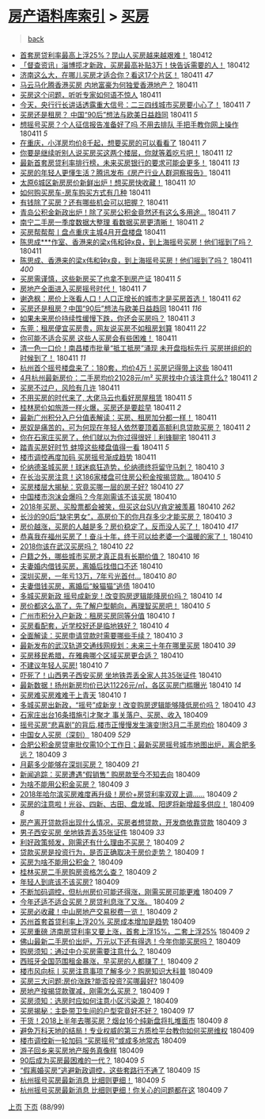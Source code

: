 [房产语料库索引](../../README.md)  > [买房](买房.md)
====
> [back](../README.md)

- [首套房贷利率最高上浮25%？昆山人买房越来越艰难！](http://jkwz.applinzi.com/ittc/7090764295065568263.html#%E9%A6%96%E5%A5%97%E6%88%BF%E8%B4%B7%E5%88%A9%E7%8E%87%E6%9C%80%E9%AB%98%E4%B8%8A%E6%B5%AE25%25%EF%BC%9F%E6%98%86%E5%B1%B1%E4%BA%BA%E4%B9%B0%E6%88%BF%E8%B6%8A%E6%9D%A5%E8%B6%8A%E8%89%B0%E9%9A%BE%EF%BC%81) 180412  
- [「督查资讯」淄博揽才新政，买房最高补贴3万！快告诉需要的人！](http://jkwz.applinzi.com/ittc/7090883606086157319.html#%E3%80%8C%E7%9D%A3%E6%9F%A5%E8%B5%84%E8%AE%AF%E3%80%8D%E6%B7%84%E5%8D%9A%E6%8F%BD%E6%89%8D%E6%96%B0%E6%94%BF%EF%BC%8C%E4%B9%B0%E6%88%BF%E6%9C%80%E9%AB%98%E8%A1%A5%E8%B4%B43%E4%B8%87%EF%BC%81%E5%BF%AB%E5%91%8A%E8%AF%89%E9%9C%80%E8%A6%81%E7%9A%84%E4%BA%BA%EF%BC%81) 180412  
- [济南这么大，在哪儿买房才适合你？看这17个片区！](http://jkwz.applinzi.com/ittc/7090861589635007505.html#%E6%B5%8E%E5%8D%97%E8%BF%99%E4%B9%88%E5%A4%A7%EF%BC%8C%E5%9C%A8%E5%93%AA%E5%84%BF%E4%B9%B0%E6%88%BF%E6%89%8D%E9%80%82%E5%90%88%E4%BD%A0%EF%BC%9F%E7%9C%8B%E8%BF%9917%E4%B8%AA%E7%89%87%E5%8C%BA%EF%BC%81) 180411 *47* 
- [马云马化腾香港买房 内地富豪为何独爱香港地产？](http://jkwz.applinzi.com/ittc/7090859423977440266.html#%E9%A9%AC%E4%BA%91%E9%A9%AC%E5%8C%96%E8%85%BE%E9%A6%99%E6%B8%AF%E4%B9%B0%E6%88%BF+%E5%86%85%E5%9C%B0%E5%AF%8C%E8%B1%AA%E4%B8%BA%E4%BD%95%E7%8B%AC%E7%88%B1%E9%A6%99%E6%B8%AF%E5%9C%B0%E4%BA%A7%EF%BC%9F) 180411  
- [买房这个问题，听听专家如何语不惊人](http://jkwz.applinzi.com/ittc/7090852204921750544.html#%E4%B9%B0%E6%88%BF%E8%BF%99%E4%B8%AA%E9%97%AE%E9%A2%98%EF%BC%8C%E5%90%AC%E5%90%AC%E4%B8%93%E5%AE%B6%E5%A6%82%E4%BD%95%E8%AF%AD%E4%B8%8D%E6%83%8A%E4%BA%BA) 180411  
- [今天，央行行长讲话透露重大信号：二三四线城市买房要小心了！](http://jkwz.applinzi.com/ittc/7090840304179741706.html#%E4%BB%8A%E5%A4%A9%EF%BC%8C%E5%A4%AE%E8%A1%8C%E8%A1%8C%E9%95%BF%E8%AE%B2%E8%AF%9D%E9%80%8F%E9%9C%B2%E9%87%8D%E5%A4%A7%E4%BF%A1%E5%8F%B7%EF%BC%9A%E4%BA%8C%E4%B8%89%E5%9B%9B%E7%BA%BF%E5%9F%8E%E5%B8%82%E4%B9%B0%E6%88%BF%E8%A6%81%E5%B0%8F%E5%BF%83%E4%BA%86%EF%BC%81) 180411 *7* 
- [买房还是租房？ 中国“90后”想法与欧美日益趋同](http://jkwz.applinzi.com/ittc/7090825417718236177.html#%E4%B9%B0%E6%88%BF%E8%BF%98%E6%98%AF%E7%A7%9F%E6%88%BF%EF%BC%9F+%E4%B8%AD%E5%9B%BD%E2%80%9C90%E5%90%8E%E2%80%9D%E6%83%B3%E6%B3%95%E4%B8%8E%E6%AC%A7%E7%BE%8E%E6%97%A5%E7%9B%8A%E8%B6%8B%E5%90%8C) 180411 *5* 
- [想摇号买房？个人征信报告准备好了吗 不用去排队 手把手教你网上操作](http://jkwz.applinzi.com/ittc/7090804764940174342.html#%E6%83%B3%E6%91%87%E5%8F%B7%E4%B9%B0%E6%88%BF%EF%BC%9F%E4%B8%AA%E4%BA%BA%E5%BE%81%E4%BF%A1%E6%8A%A5%E5%91%8A%E5%87%86%E5%A4%87%E5%A5%BD%E4%BA%86%E5%90%97+%E4%B8%8D%E7%94%A8%E5%8E%BB%E6%8E%92%E9%98%9F+%E6%89%8B%E6%8A%8A%E6%89%8B%E6%95%99%E4%BD%A0%E7%BD%91%E4%B8%8A%E6%93%8D%E4%BD%9C) 180411 *5* 
- [在重庆，小洋房均价8千起，想要买房的可以看看了](http://jkwz.applinzi.com/ittc/7090794308468999174.html#%E5%9C%A8%E9%87%8D%E5%BA%86%EF%BC%8C%E5%B0%8F%E6%B4%8B%E6%88%BF%E5%9D%87%E4%BB%B78%E5%8D%83%E8%B5%B7%EF%BC%8C%E6%83%B3%E8%A6%81%E4%B9%B0%E6%88%BF%E7%9A%84%E5%8F%AF%E4%BB%A5%E7%9C%8B%E7%9C%8B%E4%BA%86) 180411 *7* 
- [你要是继续听别人说买房买这两个楼层，你就等着吃亏吧！](http://jkwz.applinzi.com/ittc/7090718471090603015.html#%E4%BD%A0%E8%A6%81%E6%98%AF%E7%BB%A7%E7%BB%AD%E5%90%AC%E5%88%AB%E4%BA%BA%E8%AF%B4%E4%B9%B0%E6%88%BF%E4%B9%B0%E8%BF%99%E4%B8%A4%E4%B8%AA%E6%A5%BC%E5%B1%82%EF%BC%8C%E4%BD%A0%E5%B0%B1%E7%AD%89%E7%9D%80%E5%90%83%E4%BA%8F%E5%90%A7%EF%BC%81) 180411 *12* 
- [最新首套房贷利率排行榜，未来买房银行的要求可能会更多！](http://jkwz.applinzi.com/ittc/7090775399082755083.html#%E6%9C%80%E6%96%B0%E9%A6%96%E5%A5%97%E6%88%BF%E8%B4%B7%E5%88%A9%E7%8E%87%E6%8E%92%E8%A1%8C%E6%A6%9C%EF%BC%8C%E6%9C%AA%E6%9D%A5%E4%B9%B0%E6%88%BF%E9%93%B6%E8%A1%8C%E7%9A%84%E8%A6%81%E6%B1%82%E5%8F%AF%E8%83%BD%E4%BC%9A%E6%9B%B4%E5%A4%9A%EF%BC%81) 180411 *13* 
- [买房的年轻人更懂生活？腾讯发布《房产行业人群洞察报告》](http://jkwz.applinzi.com/ittc/7090769157970985990.html#%E4%B9%B0%E6%88%BF%E7%9A%84%E5%B9%B4%E8%BD%BB%E4%BA%BA%E6%9B%B4%E6%87%82%E7%94%9F%E6%B4%BB%EF%BC%9F%E8%85%BE%E8%AE%AF%E5%8F%91%E5%B8%83%E3%80%8A%E6%88%BF%E4%BA%A7%E8%A1%8C%E4%B8%9A%E4%BA%BA%E7%BE%A4%E6%B4%9E%E5%AF%9F%E6%8A%A5%E5%91%8A%E3%80%8B) 180411  
- [太原6城区新房房价新鲜出炉！想买房快收藏！](http://jkwz.applinzi.com/ittc/7090771295367332871.html#%E5%A4%AA%E5%8E%9F6%E5%9F%8E%E5%8C%BA%E6%96%B0%E6%88%BF%E6%88%BF%E4%BB%B7%E6%96%B0%E9%B2%9C%E5%87%BA%E7%82%89%EF%BC%81%E6%83%B3%E4%B9%B0%E6%88%BF%E5%BF%AB%E6%94%B6%E8%97%8F%EF%BC%81) 180411 *10* 
- [如何购买房车-房车购买方式有几种](http://jkwz.applinzi.com/ittc/7090758457210962951.html#%E5%A6%82%E4%BD%95%E8%B4%AD%E4%B9%B0%E6%88%BF%E8%BD%A6-%E6%88%BF%E8%BD%A6%E8%B4%AD%E4%B9%B0%E6%96%B9%E5%BC%8F%E6%9C%89%E5%87%A0%E7%A7%8D) 180411  
- [有钱除了买房？还有哪些机会可以把握？](http://jkwz.applinzi.com/ittc/7090747086561870858.html#%E6%9C%89%E9%92%B1%E9%99%A4%E4%BA%86%E4%B9%B0%E6%88%BF%EF%BC%9F%E8%BF%98%E6%9C%89%E5%93%AA%E4%BA%9B%E6%9C%BA%E4%BC%9A%E5%8F%AF%E4%BB%A5%E6%8A%8A%E6%8F%A1%EF%BC%9F) 180411  
- [青岛公积金新政出炉！除了买房公积金竟然还有这么多用途...](http://jkwz.applinzi.com/ittc/7090742758094668807.html#%E9%9D%92%E5%B2%9B%E5%85%AC%E7%A7%AF%E9%87%91%E6%96%B0%E6%94%BF%E5%87%BA%E7%82%89%EF%BC%81%E9%99%A4%E4%BA%86%E4%B9%B0%E6%88%BF%E5%85%AC%E7%A7%AF%E9%87%91%E7%AB%9F%E7%84%B6%E8%BF%98%E6%9C%89%E8%BF%99%E4%B9%88%E5%A4%9A%E7%94%A8%E9%80%94...) 180411 *7* 
- [南宁二手房一季度数据大整理 看数据买房更清晰！](http://jkwz.applinzi.com/ittc/7090736688106308618.html#%E5%8D%97%E5%AE%81%E4%BA%8C%E6%89%8B%E6%88%BF%E4%B8%80%E5%AD%A3%E5%BA%A6%E6%95%B0%E6%8D%AE%E5%A4%A7%E6%95%B4%E7%90%86+%E7%9C%8B%E6%95%B0%E6%8D%AE%E4%B9%B0%E6%88%BF%E6%9B%B4%E6%B8%85%E6%99%B0%EF%BC%81) 180411 *2* 
- [买房帮帮帮丨盘点重庆主城4月开盘楼盘](http://jkwz.applinzi.com/ittc/7090734739365561361.html#%E4%B9%B0%E6%88%BF%E5%B8%AE%E5%B8%AE%E5%B8%AE%E4%B8%A8%E7%9B%98%E7%82%B9%E9%87%8D%E5%BA%86%E4%B8%BB%E5%9F%8E4%E6%9C%88%E5%BC%80%E7%9B%98%E6%A5%BC%E7%9B%98) 180411  
- [陈思成***作室、香港来的梁x伟和钟x良，到上海摇号买房！他们摇到了吗？](http://jkwz.applinzi.com/ittc/7090733404759000080.html#%E9%99%88%E6%80%9D%E6%88%90%2A%2A%2A%E4%BD%9C%E5%AE%A4%E3%80%81%E9%A6%99%E6%B8%AF%E6%9D%A5%E7%9A%84%E6%A2%81x%E4%BC%9F%E5%92%8C%E9%92%9Fx%E8%89%AF%EF%BC%8C%E5%88%B0%E4%B8%8A%E6%B5%B7%E6%91%87%E5%8F%B7%E4%B9%B0%E6%88%BF%EF%BC%81%E4%BB%96%E4%BB%AC%E6%91%87%E5%88%B0%E4%BA%86%E5%90%97%EF%BC%9F) 180411  
- [陈思成、香港来的梁x伟和钟x良，到上海摇号买房！他们摇到了吗？](http://jkwz.applinzi.com/ittc/7090732047482225681.html#%E9%99%88%E6%80%9D%E6%88%90%E3%80%81%E9%A6%99%E6%B8%AF%E6%9D%A5%E7%9A%84%E6%A2%81x%E4%BC%9F%E5%92%8C%E9%92%9Fx%E8%89%AF%EF%BC%8C%E5%88%B0%E4%B8%8A%E6%B5%B7%E6%91%87%E5%8F%B7%E4%B9%B0%E6%88%BF%EF%BC%81%E4%BB%96%E4%BB%AC%E6%91%87%E5%88%B0%E4%BA%86%E5%90%97%EF%BC%9F) 180411 *400* 
- [买房需谨慎，这些新房买了也拿不到房产证](http://jkwz.applinzi.com/ittc/7090729136077407248.html#%E4%B9%B0%E6%88%BF%E9%9C%80%E8%B0%A8%E6%85%8E%EF%BC%8C%E8%BF%99%E4%BA%9B%E6%96%B0%E6%88%BF%E4%B9%B0%E4%BA%86%E4%B9%9F%E6%8B%BF%E4%B8%8D%E5%88%B0%E6%88%BF%E4%BA%A7%E8%AF%81) 180411 *5* 
- [房地产全面进入买房摇号时代！](http://jkwz.applinzi.com/ittc/7090726434983379975.html#%E6%88%BF%E5%9C%B0%E4%BA%A7%E5%85%A8%E9%9D%A2%E8%BF%9B%E5%85%A5%E4%B9%B0%E6%88%BF%E6%91%87%E5%8F%B7%E6%97%B6%E4%BB%A3%EF%BC%81) 180411 *7* 
- [谢逸枫：房价上涨看人口！人口正增长的城市才是买房首选！](http://jkwz.applinzi.com/ittc/7090717032792458251.html#%E8%B0%A2%E9%80%B8%E6%9E%AB%EF%BC%9A%E6%88%BF%E4%BB%B7%E4%B8%8A%E6%B6%A8%E7%9C%8B%E4%BA%BA%E5%8F%A3%EF%BC%81%E4%BA%BA%E5%8F%A3%E6%AD%A3%E5%A2%9E%E9%95%BF%E7%9A%84%E5%9F%8E%E5%B8%82%E6%89%8D%E6%98%AF%E4%B9%B0%E6%88%BF%E9%A6%96%E9%80%89%EF%BC%81) 180411 *62* 
- [买房还是租房？中国“90后”想法与欧美日益趋同](http://jkwz.applinzi.com/ittc/7090713999782183946.html#%E4%B9%B0%E6%88%BF%E8%BF%98%E6%98%AF%E7%A7%9F%E6%88%BF%EF%BC%9F%E4%B8%AD%E5%9B%BD%E2%80%9C90%E5%90%8E%E2%80%9D%E6%83%B3%E6%B3%95%E4%B8%8E%E6%AC%A7%E7%BE%8E%E6%97%A5%E7%9B%8A%E8%B6%8B%E5%90%8C) 180411 *116* 
- [如果未来房价持续性缓慢下跌，你还会买房吗？](http://jkwz.applinzi.com/ittc/7090710510679098375.html#%E5%A6%82%E6%9E%9C%E6%9C%AA%E6%9D%A5%E6%88%BF%E4%BB%B7%E6%8C%81%E7%BB%AD%E6%80%A7%E7%BC%93%E6%85%A2%E4%B8%8B%E8%B7%8C%EF%BC%8C%E4%BD%A0%E8%BF%98%E4%BC%9A%E4%B9%B0%E6%88%BF%E5%90%97%EF%BC%9F) 180411 *3* 
- [东莞：租房便宜买房贵，网友说买房不如租房划算](http://jkwz.applinzi.com/ittc/7090685757385868305.html#%E4%B8%9C%E8%8E%9E%EF%BC%9A%E7%A7%9F%E6%88%BF%E4%BE%BF%E5%AE%9C%E4%B9%B0%E6%88%BF%E8%B4%B5%EF%BC%8C%E7%BD%91%E5%8F%8B%E8%AF%B4%E4%B9%B0%E6%88%BF%E4%B8%8D%E5%A6%82%E7%A7%9F%E6%88%BF%E5%88%92%E7%AE%97) 180411 *22* 
- [你可能不适合买房 这些人买房会有些困难！](http://jkwz.applinzi.com/ittc/7090677096206828550.html#%E4%BD%A0%E5%8F%AF%E8%83%BD%E4%B8%8D%E9%80%82%E5%90%88%E4%B9%B0%E6%88%BF+%E8%BF%99%E4%BA%9B%E4%BA%BA%E4%B9%B0%E6%88%BF%E4%BC%9A%E6%9C%89%E4%BA%9B%E5%9B%B0%E9%9A%BE%EF%BC%81) 180411  
- [清一色一口价！南昌楼市批量“抵工抵房”涌现 未开盘指标先行 买房拼组织的时候到了！](http://jkwz.applinzi.com/ittc/7090676772893099025.html#%E6%B8%85%E4%B8%80%E8%89%B2%E4%B8%80%E5%8F%A3%E4%BB%B7%EF%BC%81%E5%8D%97%E6%98%8C%E6%A5%BC%E5%B8%82%E6%89%B9%E9%87%8F%E2%80%9C%E6%8A%B5%E5%B7%A5%E6%8A%B5%E6%88%BF%E2%80%9D%E6%B6%8C%E7%8E%B0+%E6%9C%AA%E5%BC%80%E7%9B%98%E6%8C%87%E6%A0%87%E5%85%88%E8%A1%8C+%E4%B9%B0%E6%88%BF%E6%8B%BC%E7%BB%84%E7%BB%87%E7%9A%84%E6%97%B6%E5%80%99%E5%88%B0%E4%BA%86%EF%BC%81) 180411 *11* 
- [杭州首个摇号楼盘来了：180套，均价4万！买房记得带上这些](http://jkwz.applinzi.com/ittc/7090674881253606416.html#%E6%9D%AD%E5%B7%9E%E9%A6%96%E4%B8%AA%E6%91%87%E5%8F%B7%E6%A5%BC%E7%9B%98%E6%9D%A5%E4%BA%86%EF%BC%9A180%E5%A5%97%EF%BC%8C%E5%9D%87%E4%BB%B74%E4%B8%87%EF%BC%81%E4%B9%B0%E6%88%BF%E8%AE%B0%E5%BE%97%E5%B8%A6%E4%B8%8A%E8%BF%99%E4%BA%9B) 180411  
- [4月杭州最新房价：二手房均价21028元/m² 买房找中介该注意什么?](http://jkwz.applinzi.com/ittc/7090674497269269514.html#4%E6%9C%88%E6%9D%AD%E5%B7%9E%E6%9C%80%E6%96%B0%E6%88%BF%E4%BB%B7%EF%BC%9A%E4%BA%8C%E6%89%8B%E6%88%BF%E5%9D%87%E4%BB%B721028%E5%85%83%2Fm%C2%B2+%E4%B9%B0%E6%88%BF%E6%89%BE%E4%B8%AD%E4%BB%8B%E8%AF%A5%E6%B3%A8%E6%84%8F%E4%BB%80%E4%B9%88%3F) 180411 *2* 
- [买房不过户，风险有几许](http://jkwz.applinzi.com/ittc/7090667133396845578.html#%E4%B9%B0%E6%88%BF%E4%B8%8D%E8%BF%87%E6%88%B7%EF%BC%8C%E9%A3%8E%E9%99%A9%E6%9C%89%E5%87%A0%E8%AE%B8) 180411  
- [不用买房的时代来了, 大佬马云也看好房屋租赁](http://jkwz.applinzi.com/ittc/7090663998330766346.html#%E4%B8%8D%E7%94%A8%E4%B9%B0%E6%88%BF%E7%9A%84%E6%97%B6%E4%BB%A3%E6%9D%A5%E4%BA%86%2C+%E5%A4%A7%E4%BD%AC%E9%A9%AC%E4%BA%91%E4%B9%9F%E7%9C%8B%E5%A5%BD%E6%88%BF%E5%B1%8B%E7%A7%9F%E8%B5%81) 180411 *5* 
- [桂林房价如旅游一样火爆，买房还是要趁早](http://jkwz.applinzi.com/ittc/7090661968958718987.html#%E6%A1%82%E6%9E%97%E6%88%BF%E4%BB%B7%E5%A6%82%E6%97%85%E6%B8%B8%E4%B8%80%E6%A0%B7%E7%81%AB%E7%88%86%EF%BC%8C%E4%B9%B0%E6%88%BF%E8%BF%98%E6%98%AF%E8%A6%81%E8%B6%81%E6%97%A9) 180411 *2* 
- [最新广州积分入户分值表解读：买房、租房加分都一样！](http://jkwz.applinzi.com/ittc/7090650937347802119.html#%E6%9C%80%E6%96%B0%E5%B9%BF%E5%B7%9E%E7%A7%AF%E5%88%86%E5%85%A5%E6%88%B7%E5%88%86%E5%80%BC%E8%A1%A8%E8%A7%A3%E8%AF%BB%EF%BC%9A%E4%B9%B0%E6%88%BF%E3%80%81%E7%A7%9F%E6%88%BF%E5%8A%A0%E5%88%86%E9%83%BD%E4%B8%80%E6%A0%B7%EF%BC%81) 180411  
- [房奴是痛苦的，可为何现在年轻人依然要顶着高额利息贷款买房？](http://jkwz.applinzi.com/ittc/7090479393942275088.html#%E6%88%BF%E5%A5%B4%E6%98%AF%E7%97%9B%E8%8B%A6%E7%9A%84%EF%BC%8C%E5%8F%AF%E4%B8%BA%E4%BD%95%E7%8E%B0%E5%9C%A8%E5%B9%B4%E8%BD%BB%E4%BA%BA%E4%BE%9D%E7%84%B6%E8%A6%81%E9%A1%B6%E7%9D%80%E9%AB%98%E9%A2%9D%E5%88%A9%E6%81%AF%E8%B4%B7%E6%AC%BE%E4%B9%B0%E6%88%BF%EF%BC%9F) 180411 *2* 
- [你在石家庄买房了，他们就以为你过得很好｜利锋聊宅](http://jkwz.applinzi.com/ittc/7090533092328735754.html#%E4%BD%A0%E5%9C%A8%E7%9F%B3%E5%AE%B6%E5%BA%84%E4%B9%B0%E6%88%BF%E4%BA%86%EF%BC%8C%E4%BB%96%E4%BB%AC%E5%B0%B1%E4%BB%A5%E4%B8%BA%E4%BD%A0%E8%BF%87%E5%BE%97%E5%BE%88%E5%A5%BD%EF%BD%9C%E5%88%A9%E9%94%8B%E8%81%8A%E5%AE%85) 180411 *3* 
- [踏青买房好时节 蚌埠这些楼盘值得一看](http://jkwz.applinzi.com/ittc/7090503482098582535.html#%E8%B8%8F%E9%9D%92%E4%B9%B0%E6%88%BF%E5%A5%BD%E6%97%B6%E8%8A%82+%E8%9A%8C%E5%9F%A0%E8%BF%99%E4%BA%9B%E6%A5%BC%E7%9B%98%E5%80%BC%E5%BE%97%E4%B8%80%E7%9C%8B) 180411 *5* 
- [楼市调控再度加码  买房摇号渐成趋势](http://jkwz.applinzi.com/ittc/7090502548240991243.html#%E6%A5%BC%E5%B8%82%E8%B0%83%E6%8E%A7%E5%86%8D%E5%BA%A6%E5%8A%A0%E7%A0%81++%E4%B9%B0%E6%88%BF%E6%91%87%E5%8F%B7%E6%B8%90%E6%88%90%E8%B6%8B%E5%8A%BF) 180411  
- [伦纳德圣城买房！球迷疯狂造势，伦纳德终将留守马刺？](http://jkwz.applinzi.com/ittc/7090489142884697105.html#%E4%BC%A6%E7%BA%B3%E5%BE%B7%E5%9C%A3%E5%9F%8E%E4%B9%B0%E6%88%BF%EF%BC%81%E7%90%83%E8%BF%B7%E7%96%AF%E7%8B%82%E9%80%A0%E5%8A%BF%EF%BC%8C%E4%BC%A6%E7%BA%B3%E5%BE%B7%E7%BB%88%E5%B0%86%E7%95%99%E5%AE%88%E9%A9%AC%E5%88%BA%EF%BC%9F) 180410 *3* 
- [在长治买房注意！这186家楼盘可住房公积金按揭贷款...](http://jkwz.applinzi.com/ittc/7090467824508339217.html#%E5%9C%A8%E9%95%BF%E6%B2%BB%E4%B9%B0%E6%88%BF%E6%B3%A8%E6%84%8F%EF%BC%81%E8%BF%99186%E5%AE%B6%E6%A5%BC%E7%9B%98%E5%8F%AF%E4%BD%8F%E6%88%BF%E5%85%AC%E7%A7%AF%E9%87%91%E6%8C%89%E6%8F%AD%E8%B4%B7%E6%AC%BE...) 180410 *5* 
- [买房楼层大揭秘：究竟买哪一层的房子好?](http://jkwz.applinzi.com/ittc/7090467381505950731.html#%E4%B9%B0%E6%88%BF%E6%A5%BC%E5%B1%82%E5%A4%A7%E6%8F%AD%E7%A7%98%EF%BC%9A%E7%A9%B6%E7%AB%9F%E4%B9%B0%E5%93%AA%E4%B8%80%E5%B1%82%E7%9A%84%E6%88%BF%E5%AD%90%E5%A5%BD%3F) 180410 *27* 
- [中国楼市泡沫会爆吗？今年刚需该不该买房](http://jkwz.applinzi.com/ittc/7090462975062443025.html#%E4%B8%AD%E5%9B%BD%E6%A5%BC%E5%B8%82%E6%B3%A1%E6%B2%AB%E4%BC%9A%E7%88%86%E5%90%97%EF%BC%9F%E4%BB%8A%E5%B9%B4%E5%88%9A%E9%9C%80%E8%AF%A5%E4%B8%8D%E8%AF%A5%E4%B9%B0%E6%88%BF) 180410  
- [2018年买房、买股票都会被笑，但买这台SUV肯定被羡慕](http://jkwz.applinzi.com/ittc/7090418266487129094.html#2018%E5%B9%B4%E4%B9%B0%E6%88%BF%E3%80%81%E4%B9%B0%E8%82%A1%E7%A5%A8%E9%83%BD%E4%BC%9A%E8%A2%AB%E7%AC%91%EF%BC%8C%E4%BD%86%E4%B9%B0%E8%BF%99%E5%8F%B0SUV%E8%82%AF%E5%AE%9A%E8%A2%AB%E7%BE%A1%E6%85%95) 180410 *262* 
- [长沙的90后“缺宅男女”，高房价下的你月存多少才能买房？](http://jkwz.applinzi.com/ittc/7090413890141946891.html#%E9%95%BF%E6%B2%99%E7%9A%8490%E5%90%8E%E2%80%9C%E7%BC%BA%E5%AE%85%E7%94%B7%E5%A5%B3%E2%80%9D%EF%BC%8C%E9%AB%98%E6%88%BF%E4%BB%B7%E4%B8%8B%E7%9A%84%E4%BD%A0%E6%9C%88%E5%AD%98%E5%A4%9A%E5%B0%91%E6%89%8D%E8%83%BD%E4%B9%B0%E6%88%BF%EF%BC%9F) 180410 *3* 
- [房价越涨，买房的人越是多？房价稳定了，反而没人买了！](http://jkwz.applinzi.com/ittc/7090413687125050384.html#%E6%88%BF%E4%BB%B7%E8%B6%8A%E6%B6%A8%EF%BC%8C%E4%B9%B0%E6%88%BF%E7%9A%84%E4%BA%BA%E8%B6%8A%E6%98%AF%E5%A4%9A%EF%BC%9F%E6%88%BF%E4%BB%B7%E7%A8%B3%E5%AE%9A%E4%BA%86%EF%BC%8C%E5%8F%8D%E8%80%8C%E6%B2%A1%E4%BA%BA%E4%B9%B0%E4%BA%86%EF%BC%81) 180410 *417* 
- [恭喜我在福州买房了！奋斗十年，终于可以给老婆一个温暖的家了！](http://jkwz.applinzi.com/ittc/7090361963639211025.html#%E6%81%AD%E5%96%9C%E6%88%91%E5%9C%A8%E7%A6%8F%E5%B7%9E%E4%B9%B0%E6%88%BF%E4%BA%86%EF%BC%81%E5%A5%8B%E6%96%97%E5%8D%81%E5%B9%B4%EF%BC%8C%E7%BB%88%E4%BA%8E%E5%8F%AF%E4%BB%A5%E7%BB%99%E8%80%81%E5%A9%86%E4%B8%80%E4%B8%AA%E6%B8%A9%E6%9A%96%E7%9A%84%E5%AE%B6%E4%BA%86%EF%BC%81) 180410  
- [2018你该在武汉买房吗？](http://jkwz.applinzi.com/ittc/7090401613556745233.html#2018%E4%BD%A0%E8%AF%A5%E5%9C%A8%E6%AD%A6%E6%B1%89%E4%B9%B0%E6%88%BF%E5%90%97%EF%BC%9F) 180410 *22* 
- [户籍之外，哪些城市买房才真正具有长期价值？](http://jkwz.applinzi.com/ittc/7090395786112402442.html#%E6%88%B7%E7%B1%8D%E4%B9%8B%E5%A4%96%EF%BC%8C%E5%93%AA%E4%BA%9B%E5%9F%8E%E5%B8%82%E4%B9%B0%E6%88%BF%E6%89%8D%E7%9C%9F%E6%AD%A3%E5%85%B7%E6%9C%89%E9%95%BF%E6%9C%9F%E4%BB%B7%E5%80%BC%EF%BC%9F) 180410 *16* 
- [夫妻婚内借钱买房，离婚后找借口不还](http://jkwz.applinzi.com/ittc/7090377743789458443.html#%E5%A4%AB%E5%A6%BB%E5%A9%9A%E5%86%85%E5%80%9F%E9%92%B1%E4%B9%B0%E6%88%BF%EF%BC%8C%E7%A6%BB%E5%A9%9A%E5%90%8E%E6%89%BE%E5%80%9F%E5%8F%A3%E4%B8%8D%E8%BF%98) 180410  
- [深圳买房，一年亏13万，7年亏光首付...](http://jkwz.applinzi.com/ittc/7090312866215494663.html#%E6%B7%B1%E5%9C%B3%E4%B9%B0%E6%88%BF%EF%BC%8C%E4%B8%80%E5%B9%B4%E4%BA%8F13%E4%B8%87%EF%BC%8C7%E5%B9%B4%E4%BA%8F%E5%85%89%E9%A6%96%E4%BB%98...) 180410 *80* 
- [夫妻借钱买房，离婚后“躲猫猫”逃债](http://jkwz.applinzi.com/ittc/7090364352341476358.html#%E5%A4%AB%E5%A6%BB%E5%80%9F%E9%92%B1%E4%B9%B0%E6%88%BF%EF%BC%8C%E7%A6%BB%E5%A9%9A%E5%90%8E%E2%80%9C%E8%BA%B2%E7%8C%AB%E7%8C%AB%E2%80%9D%E9%80%83%E5%80%BA) 180410  
- [多城买房新政 摇号成新宠！改变购房逻辑能降房价吗？](http://jkwz.applinzi.com/ittc/7090365526213919755.html#%E5%A4%9A%E5%9F%8E%E4%B9%B0%E6%88%BF%E6%96%B0%E6%94%BF+%E6%91%87%E5%8F%B7%E6%88%90%E6%96%B0%E5%AE%A0%EF%BC%81%E6%94%B9%E5%8F%98%E8%B4%AD%E6%88%BF%E9%80%BB%E8%BE%91%E8%83%BD%E9%99%8D%E6%88%BF%E4%BB%B7%E5%90%97%EF%BC%9F) 180410 *14* 
- [房价都这么高了，先了解户型朝向，再理智买房吧！](http://jkwz.applinzi.com/ittc/7090081228269290512.html#%E6%88%BF%E4%BB%B7%E9%83%BD%E8%BF%99%E4%B9%88%E9%AB%98%E4%BA%86%EF%BC%8C%E5%85%88%E4%BA%86%E8%A7%A3%E6%88%B7%E5%9E%8B%E6%9C%9D%E5%90%91%EF%BC%8C%E5%86%8D%E7%90%86%E6%99%BA%E4%B9%B0%E6%88%BF%E5%90%A7%EF%BC%81) 180410 *5* 
- [广州市积分入户新政：租房买房同等分值](http://jkwz.applinzi.com/ittc/7090363303287325703.html#%E5%B9%BF%E5%B7%9E%E5%B8%82%E7%A7%AF%E5%88%86%E5%85%A5%E6%88%B7%E6%96%B0%E6%94%BF%EF%BC%9A%E7%A7%9F%E6%88%BF%E4%B9%B0%E6%88%BF%E5%90%8C%E7%AD%89%E5%88%86%E5%80%BC) 180410 *1* 
- [买房看配套，近学校好还是临地铁好？](http://jkwz.applinzi.com/ittc/7090361703827244048.html#%E4%B9%B0%E6%88%BF%E7%9C%8B%E9%85%8D%E5%A5%97%EF%BC%8C%E8%BF%91%E5%AD%A6%E6%A0%A1%E5%A5%BD%E8%BF%98%E6%98%AF%E4%B8%B4%E5%9C%B0%E9%93%81%E5%A5%BD%EF%BC%9F) 180410 *4* 
- [全面解读：买房申请贷款时需要哪些手续？](http://jkwz.applinzi.com/ittc/7090358822034211850.html#%E5%85%A8%E9%9D%A2%E8%A7%A3%E8%AF%BB%EF%BC%9A%E4%B9%B0%E6%88%BF%E7%94%B3%E8%AF%B7%E8%B4%B7%E6%AC%BE%E6%97%B6%E9%9C%80%E8%A6%81%E5%93%AA%E4%BA%9B%E6%89%8B%E7%BB%AD%EF%BC%9F) 180410 *3* 
- [最新发布的武汉轨道交通线网规划：未来三十年在哪里买房](http://jkwz.applinzi.com/ittc/7090355708854010891.html#%E6%9C%80%E6%96%B0%E5%8F%91%E5%B8%83%E7%9A%84%E6%AD%A6%E6%B1%89%E8%BD%A8%E9%81%93%E4%BA%A4%E9%80%9A%E7%BA%BF%E7%BD%91%E8%A7%84%E5%88%92%EF%BC%9A%E6%9C%AA%E6%9D%A5%E4%B8%89%E5%8D%81%E5%B9%B4%E5%9C%A8%E5%93%AA%E9%87%8C%E4%B9%B0%E6%88%BF) 180410 *39* 
- [买房移民希腊，在雅典哪个区域买房更合适？](http://jkwz.applinzi.com/ittc/7090341645306561553.html#%E4%B9%B0%E6%88%BF%E7%A7%BB%E6%B0%91%E5%B8%8C%E8%85%8A%EF%BC%8C%E5%9C%A8%E9%9B%85%E5%85%B8%E5%93%AA%E4%B8%AA%E5%8C%BA%E5%9F%9F%E4%B9%B0%E6%88%BF%E6%9B%B4%E5%90%88%E9%80%82%EF%BC%9F) 180410  
- [不建议年轻人买房!](http://jkwz.applinzi.com/ittc/7090299738987693073.html#%E4%B8%8D%E5%BB%BA%E8%AE%AE%E5%B9%B4%E8%BD%BB%E4%BA%BA%E4%B9%B0%E6%88%BF%21) 180410 *7* 
- [吓死了！山西男子西安买房 坐地铁弄丢全家人共35张证件](http://jkwz.applinzi.com/ittc/7090294839776379910.html#%E5%90%93%E6%AD%BB%E4%BA%86%EF%BC%81%E5%B1%B1%E8%A5%BF%E7%94%B7%E5%AD%90%E8%A5%BF%E5%AE%89%E4%B9%B0%E6%88%BF+%E5%9D%90%E5%9C%B0%E9%93%81%E5%BC%84%E4%B8%A2%E5%85%A8%E5%AE%B6%E4%BA%BA%E5%85%B135%E5%BC%A0%E8%AF%81%E4%BB%B6) 180410  
- [最新数据！扬州新房均价已达11226元/㎡，各区买房门槛曝光](http://jkwz.applinzi.com/ittc/7090284798218339334.html#%E6%9C%80%E6%96%B0%E6%95%B0%E6%8D%AE%EF%BC%81%E6%89%AC%E5%B7%9E%E6%96%B0%E6%88%BF%E5%9D%87%E4%BB%B7%E5%B7%B2%E8%BE%BE11226%E5%85%83%2F%E3%8E%A1%EF%BC%8C%E5%90%84%E5%8C%BA%E4%B9%B0%E6%88%BF%E9%97%A8%E6%A7%9B%E6%9B%9D%E5%85%89) 180410 *14* 
- [买房难买房难难于上青天](http://jkwz.applinzi.com/ittc/7090271129191318539.html#%E4%B9%B0%E6%88%BF%E9%9A%BE%E4%B9%B0%E6%88%BF%E9%9A%BE%E9%9A%BE%E4%BA%8E%E4%B8%8A%E9%9D%92%E5%A4%A9) 180410 *1* 
- [多城买房出新政，“摇号”成新宠！改变购房逻辑能够降低房价吗？](http://jkwz.applinzi.com/ittc/7090128777978053639.html#%E5%A4%9A%E5%9F%8E%E4%B9%B0%E6%88%BF%E5%87%BA%E6%96%B0%E6%94%BF%EF%BC%8C%E2%80%9C%E6%91%87%E5%8F%B7%E2%80%9D%E6%88%90%E6%96%B0%E5%AE%A0%EF%BC%81%E6%94%B9%E5%8F%98%E8%B4%AD%E6%88%BF%E9%80%BB%E8%BE%91%E8%83%BD%E5%A4%9F%E9%99%8D%E4%BD%8E%E6%88%BF%E4%BB%B7%E5%90%97%EF%BC%9F) 180410 *43* 
- [石家庄出台16条措施引才聚才 事关落户、买房、收入](http://jkwz.applinzi.com/ittc/7090125691364574219.html#%E7%9F%B3%E5%AE%B6%E5%BA%84%E5%87%BA%E5%8F%B016%E6%9D%A1%E6%8E%AA%E6%96%BD%E5%BC%95%E6%89%8D%E8%81%9A%E6%89%8D+%E4%BA%8B%E5%85%B3%E8%90%BD%E6%88%B7%E3%80%81%E4%B9%B0%E6%88%BF%E3%80%81%E6%94%B6%E5%85%A5) 180409  
- [摇号买房“悲喜剧”的背后,楼市正慢慢发生演变!附3月二手房均价](http://jkwz.applinzi.com/ittc/7090095683979969553.html#%E6%91%87%E5%8F%B7%E4%B9%B0%E6%88%BF%E2%80%9C%E6%82%B2%E5%96%9C%E5%89%A7%E2%80%9D%E7%9A%84%E8%83%8C%E5%90%8E%2C%E6%A5%BC%E5%B8%82%E6%AD%A3%E6%85%A2%E6%85%A2%E5%8F%91%E7%94%9F%E6%BC%94%E5%8F%98%21%E9%99%843%E6%9C%88%E4%BA%8C%E6%89%8B%E6%88%BF%E5%9D%87%E4%BB%B7) 180409 *3* 
- [中国女人买房（深刻）](http://jkwz.applinzi.com/ittc/7090091453026141200.html#%E4%B8%AD%E5%9B%BD%E5%A5%B3%E4%BA%BA%E4%B9%B0%E6%88%BF%EF%BC%88%E6%B7%B1%E5%88%BB%EF%BC%89) 180409 *529* 
- [合肥公积金房贷审批仅需10个工作日；最新买房摇号城市地图出炉，离合肥多远？](http://jkwz.applinzi.com/ittc/7090080698952320010.html#%E5%90%88%E8%82%A5%E5%85%AC%E7%A7%AF%E9%87%91%E6%88%BF%E8%B4%B7%E5%AE%A1%E6%89%B9%E4%BB%85%E9%9C%8010%E4%B8%AA%E5%B7%A5%E4%BD%9C%E6%97%A5%EF%BC%9B%E6%9C%80%E6%96%B0%E4%B9%B0%E6%88%BF%E6%91%87%E5%8F%B7%E5%9F%8E%E5%B8%82%E5%9C%B0%E5%9B%BE%E5%87%BA%E7%82%89%EF%BC%8C%E7%A6%BB%E5%90%88%E8%82%A5%E5%A4%9A%E8%BF%9C%EF%BC%9F) 180409 *3* 
- [月薪多少能够在深圳买房？](http://jkwz.applinzi.com/ittc/7089999355434238992.html#%E6%9C%88%E8%96%AA%E5%A4%9A%E5%B0%91%E8%83%BD%E5%A4%9F%E5%9C%A8%E6%B7%B1%E5%9C%B3%E4%B9%B0%E6%88%BF%EF%BC%9F) 180409 *21* 
- [新闻追踪：买房遭遇“假销售” 购房款至今不知去向](http://jkwz.applinzi.com/ittc/7090074220300338186.html#%E6%96%B0%E9%97%BB%E8%BF%BD%E8%B8%AA%EF%BC%9A%E4%B9%B0%E6%88%BF%E9%81%AD%E9%81%87%E2%80%9C%E5%81%87%E9%94%80%E5%94%AE%E2%80%9D+%E8%B4%AD%E6%88%BF%E6%AC%BE%E8%87%B3%E4%BB%8A%E4%B8%8D%E7%9F%A5%E5%8E%BB%E5%90%91) 180409  
- [为啥不能用公积金买房？](http://jkwz.applinzi.com/ittc/7090040256118391815.html#%E4%B8%BA%E5%95%A5%E4%B8%8D%E8%83%BD%E7%94%A8%E5%85%AC%E7%A7%AF%E9%87%91%E4%B9%B0%E6%88%BF%EF%BC%9F) 180409 *3* 
- [2018年哈尔滨买房难度再升级！房价+房贷利率双双上调……](http://jkwz.applinzi.com/ittc/7090036499179635729.html#2018%E5%B9%B4%E5%93%88%E5%B0%94%E6%BB%A8%E4%B9%B0%E6%88%BF%E9%9A%BE%E5%BA%A6%E5%86%8D%E5%8D%87%E7%BA%A7%EF%BC%81%E6%88%BF%E4%BB%B7%2B%E6%88%BF%E8%B4%B7%E5%88%A9%E7%8E%87%E5%8F%8C%E5%8F%8C%E4%B8%8A%E8%B0%83%E2%80%A6%E2%80%A6) 180409 *2* 
- [买房的注意啦！光谷、四新、古田、盘龙城、阳逻将新增超多供应！](http://jkwz.applinzi.com/ittc/7090036373602173962.html#%E4%B9%B0%E6%88%BF%E7%9A%84%E6%B3%A8%E6%84%8F%E5%95%A6%EF%BC%81%E5%85%89%E8%B0%B7%E3%80%81%E5%9B%9B%E6%96%B0%E3%80%81%E5%8F%A4%E7%94%B0%E3%80%81%E7%9B%98%E9%BE%99%E5%9F%8E%E3%80%81%E9%98%B3%E9%80%BB%E5%B0%86%E6%96%B0%E5%A2%9E%E8%B6%85%E5%A4%9A%E4%BE%9B%E5%BA%94%EF%BC%81) 180409 *8* 
- [房产离开贷款将出现什么情况，买房者想贷款，开发商依靠贷款](http://jkwz.applinzi.com/ittc/7089719076060660743.html#%E6%88%BF%E4%BA%A7%E7%A6%BB%E5%BC%80%E8%B4%B7%E6%AC%BE%E5%B0%86%E5%87%BA%E7%8E%B0%E4%BB%80%E4%B9%88%E6%83%85%E5%86%B5%EF%BC%8C%E4%B9%B0%E6%88%BF%E8%80%85%E6%83%B3%E8%B4%B7%E6%AC%BE%EF%BC%8C%E5%BC%80%E5%8F%91%E5%95%86%E4%BE%9D%E9%9D%A0%E8%B4%B7%E6%AC%BE) 180409 *3* 
- [男子西安买房 坐地铁弄丢35张证件](http://jkwz.applinzi.com/ittc/7090030147782837259.html#%E7%94%B7%E5%AD%90%E8%A5%BF%E5%AE%89%E4%B9%B0%E6%88%BF+%E5%9D%90%E5%9C%B0%E9%93%81%E5%BC%84%E4%B8%A235%E5%BC%A0%E8%AF%81%E4%BB%B6) 180409 *33* 
- [利好政策频发，刚需还有什么理由不买房？](http://jkwz.applinzi.com/ittc/7090029805909312523.html#%E5%88%A9%E5%A5%BD%E6%94%BF%E7%AD%96%E9%A2%91%E5%8F%91%EF%BC%8C%E5%88%9A%E9%9C%80%E8%BF%98%E6%9C%89%E4%BB%80%E4%B9%88%E7%90%86%E7%94%B1%E4%B8%8D%E4%B9%B0%E6%88%BF%EF%BC%9F) 180409 *2* 
- [贷款买房是投资行为，是否正确取决于房价走势？](http://jkwz.applinzi.com/ittc/7089911401902769158.html#%E8%B4%B7%E6%AC%BE%E4%B9%B0%E6%88%BF%E6%98%AF%E6%8A%95%E8%B5%84%E8%A1%8C%E4%B8%BA%EF%BC%8C%E6%98%AF%E5%90%A6%E6%AD%A3%E7%A1%AE%E5%8F%96%E5%86%B3%E4%BA%8E%E6%88%BF%E4%BB%B7%E8%B5%B0%E5%8A%BF%EF%BC%9F) 180409 *1* 
- [买房为啥不能用公积金？](http://jkwz.applinzi.com/ittc/7090025847178396689.html#%E4%B9%B0%E6%88%BF%E4%B8%BA%E5%95%A5%E4%B8%8D%E8%83%BD%E7%94%A8%E5%85%AC%E7%A7%AF%E9%87%91%EF%BC%9F) 180409  
- [桂林买房二手房购房资格怎么查？](http://jkwz.applinzi.com/ittc/7090024014980580363.html#%E6%A1%82%E6%9E%97%E4%B9%B0%E6%88%BF%E4%BA%8C%E6%89%8B%E6%88%BF%E8%B4%AD%E6%88%BF%E8%B5%84%E6%A0%BC%E6%80%8E%E4%B9%88%E6%9F%A5%EF%BC%9F) 180409 *2* 
- [年轻人到底该不该买房?](http://jkwz.applinzi.com/ittc/7090023700189676561.html#%E5%B9%B4%E8%BD%BB%E4%BA%BA%E5%88%B0%E5%BA%95%E8%AF%A5%E4%B8%8D%E8%AF%A5%E4%B9%B0%E6%88%BF%3F) 180409  
- [不断加码调控，但杭州房价可能还得涨，刚需买房可能更难](http://jkwz.applinzi.com/ittc/7090022856769668106.html#%E4%B8%8D%E6%96%AD%E5%8A%A0%E7%A0%81%E8%B0%83%E6%8E%A7%EF%BC%8C%E4%BD%86%E6%9D%AD%E5%B7%9E%E6%88%BF%E4%BB%B7%E5%8F%AF%E8%83%BD%E8%BF%98%E5%BE%97%E6%B6%A8%EF%BC%8C%E5%88%9A%E9%9C%80%E4%B9%B0%E6%88%BF%E5%8F%AF%E8%83%BD%E6%9B%B4%E9%9A%BE) 180409 *7* 
- [今年还适不适合买房？房贷利息涨了又涨。](http://jkwz.applinzi.com/ittc/7090019478039692299.html#%E4%BB%8A%E5%B9%B4%E8%BF%98%E9%80%82%E4%B8%8D%E9%80%82%E5%90%88%E4%B9%B0%E6%88%BF%EF%BC%9F%E6%88%BF%E8%B4%B7%E5%88%A9%E6%81%AF%E6%B6%A8%E4%BA%86%E5%8F%88%E6%B6%A8%E3%80%82) 180409 *2* 
- [买房必收藏！中山房地产交易税费一览！](http://jkwz.applinzi.com/ittc/7090010321853088778.html#%E4%B9%B0%E6%88%BF%E5%BF%85%E6%94%B6%E8%97%8F%EF%BC%81%E4%B8%AD%E5%B1%B1%E6%88%BF%E5%9C%B0%E4%BA%A7%E4%BA%A4%E6%98%93%E7%A8%8E%E8%B4%B9%E4%B8%80%E8%A7%88%EF%BC%81) 180409 *2* 
- [苏州首套首贷利率上浮20% 买房成本增加是趋势](http://jkwz.applinzi.com/ittc/7089998644868809734.html#%E8%8B%8F%E5%B7%9E%E9%A6%96%E5%A5%97%E9%A6%96%E8%B4%B7%E5%88%A9%E7%8E%87%E4%B8%8A%E6%B5%AE20%25+%E4%B9%B0%E6%88%BF%E6%88%90%E6%9C%AC%E5%A2%9E%E5%8A%A0%E6%98%AF%E8%B6%8B%E5%8A%BF) 180409  
- [买房重磅 济南房贷利率又要上涨，首套上浮15%，二套上浮25%](http://jkwz.applinzi.com/ittc/7089994115184067591.html#%E4%B9%B0%E6%88%BF%E9%87%8D%E7%A3%85+%E6%B5%8E%E5%8D%97%E6%88%BF%E8%B4%B7%E5%88%A9%E7%8E%87%E5%8F%88%E8%A6%81%E4%B8%8A%E6%B6%A8%EF%BC%8C%E9%A6%96%E5%A5%97%E4%B8%8A%E6%B5%AE15%25%EF%BC%8C%E4%BA%8C%E5%A5%97%E4%B8%8A%E6%B5%AE25%25) 180409 *2* 
- [佛山最新二手房价出炉，万元以下还有得选！今年你能买房吗？](http://jkwz.applinzi.com/ittc/7089993969922737169.html#%E4%BD%9B%E5%B1%B1%E6%9C%80%E6%96%B0%E4%BA%8C%E6%89%8B%E6%88%BF%E4%BB%B7%E5%87%BA%E7%82%89%EF%BC%8C%E4%B8%87%E5%85%83%E4%BB%A5%E4%B8%8B%E8%BF%98%E6%9C%89%E5%BE%97%E9%80%89%EF%BC%81%E4%BB%8A%E5%B9%B4%E4%BD%A0%E8%83%BD%E4%B9%B0%E6%88%BF%E5%90%97%EF%BC%9F) 180409  
- [购房须知：通过中介买房需要注意什么？](http://jkwz.applinzi.com/ittc/7089981942407889927.html#%E8%B4%AD%E6%88%BF%E9%A1%BB%E7%9F%A5%EF%BC%9A%E9%80%9A%E8%BF%87%E4%B8%AD%E4%BB%8B%E4%B9%B0%E6%88%BF%E9%9C%80%E8%A6%81%E6%B3%A8%E6%84%8F%E4%BB%80%E4%B9%88%EF%BC%9F) 180409  
- [西班牙全国范围租金暴涨，早买房的人都赚了！](http://jkwz.applinzi.com/ittc/7089977145030083594.html#%E8%A5%BF%E7%8F%AD%E7%89%99%E5%85%A8%E5%9B%BD%E8%8C%83%E5%9B%B4%E7%A7%9F%E9%87%91%E6%9A%B4%E6%B6%A8%EF%BC%8C%E6%97%A9%E4%B9%B0%E6%88%BF%E7%9A%84%E4%BA%BA%E9%83%BD%E8%B5%9A%E4%BA%86%EF%BC%81) 180409 *2* 
- [楼市风向标丨买房注意事项了解多少？购房知识大科普](http://jkwz.applinzi.com/ittc/7089972360855946251.html#%E6%A5%BC%E5%B8%82%E9%A3%8E%E5%90%91%E6%A0%87%E4%B8%A8%E4%B9%B0%E6%88%BF%E6%B3%A8%E6%84%8F%E4%BA%8B%E9%A1%B9%E4%BA%86%E8%A7%A3%E5%A4%9A%E5%B0%91%EF%BC%9F%E8%B4%AD%E6%88%BF%E7%9F%A5%E8%AF%86%E5%A4%A7%E7%A7%91%E6%99%AE) 180409  
- [买房三大问题:房价涨跌?能否投资?买哪最好?](http://jkwz.applinzi.com/ittc/7089941474794013713.html#%E4%B9%B0%E6%88%BF%E4%B8%89%E5%A4%A7%E9%97%AE%E9%A2%98%3A%E6%88%BF%E4%BB%B7%E6%B6%A8%E8%B7%8C%3F%E8%83%BD%E5%90%A6%E6%8A%95%E8%B5%84%3F%E4%B9%B0%E5%93%AA%E6%9C%80%E5%A5%BD%3F) 180409  
- [房地产按揭贷款骤减，刚需怎么买房？](http://jkwz.applinzi.com/ittc/7089936867715974150.html#%E6%88%BF%E5%9C%B0%E4%BA%A7%E6%8C%89%E6%8F%AD%E8%B4%B7%E6%AC%BE%E9%AA%A4%E5%87%8F%EF%BC%8C%E5%88%9A%E9%9C%80%E6%80%8E%E4%B9%88%E4%B9%B0%E6%88%BF%EF%BC%9F) 180409 *1* 
- [买房须知：选房时应如何注意小区污染源？](http://jkwz.applinzi.com/ittc/7089935793441473546.html#%E4%B9%B0%E6%88%BF%E9%A1%BB%E7%9F%A5%EF%BC%9A%E9%80%89%E6%88%BF%E6%97%B6%E5%BA%94%E5%A6%82%E4%BD%95%E6%B3%A8%E6%84%8F%E5%B0%8F%E5%8C%BA%E6%B1%A1%E6%9F%93%E6%BA%90%EF%BC%9F) 180409  
- [买房揭秘：主卧带卫生间的户型究竟好不好？](http://jkwz.applinzi.com/ittc/7089935183862301706.html#%E4%B9%B0%E6%88%BF%E6%8F%AD%E7%A7%98%EF%BC%9A%E4%B8%BB%E5%8D%A7%E5%B8%A6%E5%8D%AB%E7%94%9F%E9%97%B4%E7%9A%84%E6%88%B7%E5%9E%8B%E7%A9%B6%E7%AB%9F%E5%A5%BD%E4%B8%8D%E5%A5%BD%EF%BC%9F) 180409 *17* 
- [干货！2018上半年去哪买房？烟台16个纯新盘将扎堆面市](http://jkwz.applinzi.com/ittc/7089932172259755014.html#%E5%B9%B2%E8%B4%A7%EF%BC%812018%E4%B8%8A%E5%8D%8A%E5%B9%B4%E5%8E%BB%E5%93%AA%E4%B9%B0%E6%88%BF%EF%BC%9F%E7%83%9F%E5%8F%B016%E4%B8%AA%E7%BA%AF%E6%96%B0%E7%9B%98%E5%B0%86%E6%89%8E%E5%A0%86%E9%9D%A2%E5%B8%82) 180409 *8* 
- [避免万科天地的结局！专业权威的第三方质检平台教你如何买房维权](http://jkwz.applinzi.com/ittc/7089921142678881291.html#%E9%81%BF%E5%85%8D%E4%B8%87%E7%A7%91%E5%A4%A9%E5%9C%B0%E7%9A%84%E7%BB%93%E5%B1%80%EF%BC%81%E4%B8%93%E4%B8%9A%E6%9D%83%E5%A8%81%E7%9A%84%E7%AC%AC%E4%B8%89%E6%96%B9%E8%B4%A8%E6%A3%80%E5%B9%B3%E5%8F%B0%E6%95%99%E4%BD%A0%E5%A6%82%E4%BD%95%E4%B9%B0%E6%88%BF%E7%BB%B4%E6%9D%83) 180409  
- [楼市调控新一轮加码 “买房摇号”或成多地常态](http://jkwz.applinzi.com/ittc/7089916241877926923.html#%E6%A5%BC%E5%B8%82%E8%B0%83%E6%8E%A7%E6%96%B0%E4%B8%80%E8%BD%AE%E5%8A%A0%E7%A0%81+%E2%80%9C%E4%B9%B0%E6%88%BF%E6%91%87%E5%8F%B7%E2%80%9D%E6%88%96%E6%88%90%E5%A4%9A%E5%9C%B0%E5%B8%B8%E6%80%81) 180409  
- [游子回乡来买房地产服务真像样](http://jkwz.applinzi.com/ittc/7089912053349483530.html#%E6%B8%B8%E5%AD%90%E5%9B%9E%E4%B9%A1%E6%9D%A5%E4%B9%B0%E6%88%BF%E5%9C%B0%E4%BA%A7%E6%9C%8D%E5%8A%A1%E7%9C%9F%E5%83%8F%E6%A0%B7) 180409  
- [90后成为买房最困难的一代？](http://jkwz.applinzi.com/ittc/7089910433874183185.html#90%E5%90%8E%E6%88%90%E4%B8%BA%E4%B9%B0%E6%88%BF%E6%9C%80%E5%9B%B0%E9%9A%BE%E7%9A%84%E4%B8%80%E4%BB%A3%EF%BC%9F) 180409 *5* 
- [“假离婚买房”逃避新政调控，这些套路行不通了](http://jkwz.applinzi.com/ittc/7089902826769875975.html#%E2%80%9C%E5%81%87%E7%A6%BB%E5%A9%9A%E4%B9%B0%E6%88%BF%E2%80%9D%E9%80%83%E9%81%BF%E6%96%B0%E6%94%BF%E8%B0%83%E6%8E%A7%EF%BC%8C%E8%BF%99%E4%BA%9B%E5%A5%97%E8%B7%AF%E8%A1%8C%E4%B8%8D%E9%80%9A%E4%BA%86) 180409 *15* 
- [杭州摇号买房最新消息 比细则更细！](http://jkwz.applinzi.com/ittc/7089880968175551494.html#%E6%9D%AD%E5%B7%9E%E6%91%87%E5%8F%B7%E4%B9%B0%E6%88%BF%E6%9C%80%E6%96%B0%E6%B6%88%E6%81%AF+%E6%AF%94%E7%BB%86%E5%88%99%E6%9B%B4%E7%BB%86%EF%BC%81) 180409 *5* 
- [杭州摇号买房最新消息 比细则更细！你关心的问题都在这](http://jkwz.applinzi.com/ittc/7089870546122834961.html#%E6%9D%AD%E5%B7%9E%E6%91%87%E5%8F%B7%E4%B9%B0%E6%88%BF%E6%9C%80%E6%96%B0%E6%B6%88%E6%81%AF+%E6%AF%94%E7%BB%86%E5%88%99%E6%9B%B4%E7%BB%86%EF%BC%81%E4%BD%A0%E5%85%B3%E5%BF%83%E7%9A%84%E9%97%AE%E9%A2%98%E9%83%BD%E5%9C%A8%E8%BF%99) 180409 *7* 


 [上页](买房89.md) [下页](买房87.md)          (88/99)